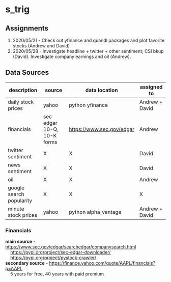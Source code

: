 # s_trig

## Assignments
1. 2020/05/21 - Check out yfinance and quandl packages and plot favorite stocks (Andrew and David)
2. 2020/05/28 - Investigate headline + twitter + other sentiment; CSI bkup (David). Investigate company earnings and oil (Andrew).

## Data Sources
description | source | data location | assigned to
------------|--------|---------------|------------
daily stock prices|yahoo|python yfinance|Andrew + David 
financials|sec edgar 10-Q, 10-K forms|https://www.sec.gov/edgar|Andrew
twitter sentiment|X|X|David
news sentiment|X|X|David
oil|X|X|Andrew
google search popularity|X|X|X
minute stock prices|yahoo|python alpha\_vantage|Andrew + David 

### Financials
**main source** - https://www.sec.gov/edgar/searchedgar/companysearch.html  
&nbsp;&nbsp;&nbsp;&nbsp;https://pypi.org/project/sec-edgar-downloader/   
&nbsp;&nbsp;&nbsp;&nbsp;https://pypi.org/project/pystock-crawler/   
**secondary source** - https://finance.yahoo.com/quote/AAPL/financials?p=AAPL  
&nbsp;&nbsp;&nbsp;&nbsp;5 years for free, 40 years with paid premium   
